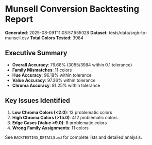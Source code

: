 # Munsell Conversion Backtesting Report

**Generated**: 2025-08-09T11:08:57.555028
**Dataset**: tests/data/srgb-to-munsell.csv
**Total Colors Tested**: 3984

## Executive Summary

- **Overall Accuracy**: 76.68% (3055/3984 within 0.1 tolerance)
- **Family Mismatches**: 11 colors
- **Hue Accuracy**: 96.18% within tolerance
- **Value Accuracy**: 97.36% within tolerance
- **Chroma Accuracy**: 81.25% within tolerance

## Key Issues Identified

1. **Low Chroma Colors (<2.0)**: 12 problematic colors
2. **High Chroma Colors (>15.0)**: 412 problematic colors
3. **Edge Cases (Value ≥9.0)**: 8 problematic colors
4. **Wrong Family Assignments**: 11 colors

See `BACKTESTING_DETAILS.md` for complete lists and detailed analysis.
